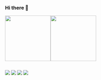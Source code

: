 ### Hi there 👋

<!--
**DanielPuggio/DanielPuggio** is a ✨ _special_ ✨ repository because its `README.md` (this file) appears on your GitHub profile.

Here are some ideas to get you started:

- 🔭 I’m currently working on ...
- 🌱 I’m currently learning ...
- 👯 I’m looking to collaborate on ...
- 🤔 I’m looking for help with ...
- 💬 Ask me about ...
- 📫 How to reach me: ...
- 😄 Pronouns: ...
- ⚡ Fun fact: ...
-->
<div>
    <a href="https://github.com/DanielPuggio"> <img height="150em" src="https://github-readme-stats.vercel.app/api?username=DanielPuggio&show_icons=true&theme=dark&include_all_comits=true&count_private=true"/><img height="150em" src="https://github-readme-stats.vercel.app/api/top-langs/?username=DanielPuggio&layout=compact&langs_conut=16&theme=dark"/>
</div>

##

<div> 
    <a href="https://www.linkedin.com/in/danielpuggio/"target="_blank"><img src="https://img.shields.io/badge/LinkedIn-0077B5?style=for-the-badge&logo=linkedin&logoColor=white" target="_blank"></a>
    <a href="wa.me/5521982646057" target="_blank"><img src="https://img.shields.io/badge/WhatsApp-25D366?style=for-the-badge&logo=whatsapp&logoColor=white" target="_blank"></a>
    <a href="https://www.facebook.com/DanielPuggio" target="_blank"><img src="https://img.shields.io/badge/Facebook-1877F2?style=for-the-badge&logo=facebook&logoColor=white" target="_blank"></a>
    <a href="mailto: danielpuggio@gmail.com" target="_blank"><img src="https://img.shields.io/badge/Gmail-D14836?style=for-the-badge&logo=gmail&logoColor=white" target="_blank"></a>
</div>
